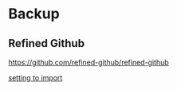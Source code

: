 # Backup

## Refined Github

https://github.com/refined-github/refined-github

[setting to import](<Refined GitHub options.json>)